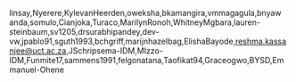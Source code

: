 linsay,Nyerere,KylevanHeerden,oweksha,bkamangira,vmmagagula,bnyaw​anda,somulo,Cianjoka,Turaco,MarilynRonoh,WhitneyMgbara,lauren-steinbaum,sv1205,drsurabhipandey,dev-vw,jpablo91,sguth1993,bchgriff,marijnhazelbag,ElishaBayode,reshma.kassanjee@uct.ac.za,JSchripsema-IDM,MIzzo-IDM,Funmite17,sammens1991,felgonatana,Taofikat94,Graceogwo,BYSD,Emmanuel-Ohene
